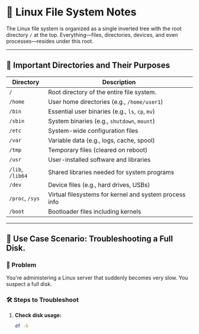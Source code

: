 # 📁 Linux File System Notes

The Linux file system is organized as a single inverted tree with the root directory `/` at the top. Everything—files, directories, devices, and even processes—resides under this root.

---

## 📂 Important Directories and Their Purposes

| Directory     | Description |
|---------------|-------------|
| `/`           | Root directory of the entire file system. |
| `/home`       | User home directories (e.g., `/home/user1`) |
| `/bin`        | Essential user binaries (e.g., `ls`, `cp`, `mv`) |
| `/sbin`       | System binaries (e.g., `shutdown`, `mount`) |
| `/etc`        | System-wide configuration files |
| `/var`        | Variable data (e.g., logs, cache, spool) |
| `/tmp`        | Temporary files (cleared on reboot) |
| `/usr`        | User-installed software and libraries |
| `/lib`, `/lib64` | Shared libraries needed for system programs |
| `/dev`        | Device files (e.g., hard drives, USBs) |
| `/proc`, `/sys` | Virtual filesystems for kernel and system process info |
| `/boot`       | Bootloader files including kernels |

---

## 🧠 Use Case Scenario: Troubleshooting a Full Disk.

### 🧩 Problem
You're administering a Linux server that suddenly becomes very slow. You suspect a full disk.

### 🛠️ Steps to Troubleshoot

1. **Check disk usage:**
   ```bash
   df -h